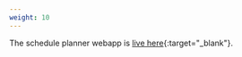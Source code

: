 ```yaml
---
weight: 10
---
```

The schedule planner webapp is [live here](http://justus.science/schedule-planner-web/){:target="_blank"}.
